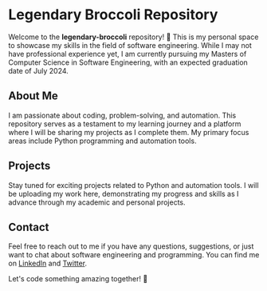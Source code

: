 # Legendary Broccoli Repository

Welcome to the **legendary-broccoli** repository! 🥦 This is my personal space to showcase my skills in the field of software engineering. While I may not have professional experience yet, I am currently pursuing my Masters of Computer Science in Software Engineering, with an expected graduation date of July 2024.

## About Me

I am passionate about coding, problem-solving, and automation. This repository serves as a testament to my learning journey and a platform where I will be sharing my projects as I complete them. My primary focus areas include Python programming and automation tools.

## Projects

Stay tuned for exciting projects related to Python and automation tools. I will be uploading my work here, demonstrating my progress and skills as I advance through my academic and personal projects.

## Contact

Feel free to reach out to me if you have any questions, suggestions, or just want to chat about software engineering and programming. You can find me on [LinkedIn](#) and [Twitter](#).

Let's code something amazing together! 🚀
